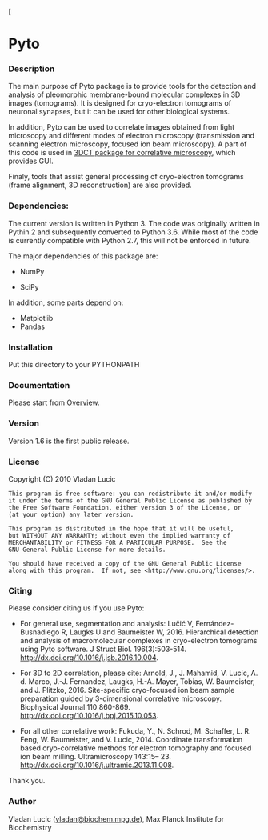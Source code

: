 [
# Pyto #

### Description ###

The main purpose of Pyto package is to provide tools for the detection and analysis of pleomorphic membrane-bound molecular complexes in 3D images (tomograms). It is designed for cryo-electron tomograms of neuronal synapses, but it can be used for other biological systems.

In addition, Pyto can be used to correlate images obtained from light microscopy and different modes of electron microscopy (transmission and scanning electron microscopy, focused ion beam microscopy). A part of this code is used 
in [3DCT package for correlative microscopy](https://github.com/coraxx/3DCT.git), which provides GUI.

Finaly, tools that assist general processing of cryo-electron tomograms (frame alignment, 3D reconstruction) are also provided. 


### Dependencies: ###

The current version is written in Python 3. The code was originally written in Pythin 2 and subsequently converted to Python 3.6. While most of the code is currently compatible with Python 2.7, this will not be enforced in future. 

The major dependencies of this package are:

* NumPy
+ SciPy

In addition, some parts depend on:

+ Matplotlib
+ Pandas


### Installation ###

Put this directory to your PYTHONPATH


### Documentation ###

Please start from [Overview](doc/manuals/overview.pdf).


### Version ###

Version 1.6 is the first public release.


### License ###

Copyright (C) 2010  Vladan Lucic

	This program is free software: you can redistribute it and/or modify
	it under the terms of the GNU General Public License as published by
	the Free Software Foundation, either version 3 of the License, or
	(at your option) any later version.

	This program is distributed in the hope that it will be useful,
	but WITHOUT ANY WARRANTY; without even the implied warranty of
	MERCHANTABILITY or FITNESS FOR A PARTICULAR PURPOSE.  See the
	GNU General Public License for more details.

	You should have received a copy of the GNU General Public License
	along with this program.  If not, see <http://www.gnu.org/licenses/>.


### Citing ###

Please consider citing us if you use Pyto:

* For general use, segmentation and analysis: Lučić V, Fernández-Busnadiego R, Laugks U and Baumeister W, 2016. Hierarchical detection and analysis of macromolecular complexes in cryo-electron tomograms using Pyto software. J Struct Biol. 196(3):503-514. http://dx.doi.org/10.1016/j.jsb.2016.10.004.

* For 3D to 2D correlation, please cite: Arnold, J., J. Mahamid, V. Lucic, A. d. Marco, J.-J. Fernandez, Laugks, H.-A. Mayer, Tobias, W. Baumeister, and J. Plitzko, 2016. Site-specific cryo-focused ion beam sample preparation guided by 3-dimensional correlative microscopy. Biophysical Journal 110:860-869. http://dx.doi.org/10.1016/j.bpj.2015.10.053.

* For all other correlative work: Fukuda, Y., N. Schrod, M. Schaffer, L. R. Feng, W. Baumeister, and V. Lucic, 2014. Coordinate transformation based cryo-correlative methods for electron tomography and focused ion beam milling. Ultramicroscopy 143:15– 23. http://dx.doi.org/10.1016/j.ultramic.2013.11.008.

Thank you.


### Author ###

Vladan Lucic (vladan@biochem.mpg.de), Max Planck Institute for Biochemistry

